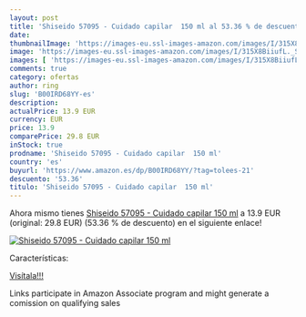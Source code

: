 ```yaml
---
layout: post
title: 'Shiseido 57095 - Cuidado capilar  150 ml al 53.36 % de descuento'
date: 
thumbnailImage: 'https://images-eu.ssl-images-amazon.com/images/I/315X8BiiufL._SL200_.jpg'
image: 'https://images-eu.ssl-images-amazon.com/images/I/315X8BiiufL._SL200_.jpg'
images: [ 'https://images-eu.ssl-images-amazon.com/images/I/315X8BiiufL._SL200_.jpg' ]
comments: true
category: ofertas
author: ring
slug: 'B00IRD68YY-es'
description:
actualPrice: 13.9 EUR
currency: EUR
price: 13.9
comparePrice: 29.8 EUR
inStock: true
prodname: 'Shiseido 57095 - Cuidado capilar  150 ml'
country: 'es'
buyurl: 'https://www.amazon.es/dp/B00IRD68YY/?tag=tolees-21'
descuento: '53.36'
titulo: 'Shiseido 57095 - Cuidado capilar  150 ml'
---
```


Ahora mismo tienes [Shiseido 57095 - Cuidado capilar  150 ml](https://www.amazon.es/dp/B00IRD68YY/?tag=tolees-21) a 13.9 EUR (original: 29.8 EUR) (53.36 %  de descuento) en el siguiente enlace!

[![Shiseido 57095 - Cuidado capilar  150 ml](https://images-eu.ssl-images-amazon.com/images/I/315X8BiiufL._SL200_.jpg)](https://www.amazon.es/dp/B00IRD68YY/?tag=tolees-21)

Características:


[Visítala!!!](https://www.amazon.es/dp/B00IRD68YY/?tag=tolees-21)

Links participate in Amazon Associate program and might generate a comission on qualifying sales

